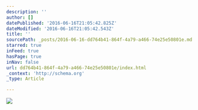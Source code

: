 ```yaml
---
description: ''
author: []
datePublished: '2016-06-16T21:05:42.825Z'
dateModified: '2016-06-16T21:05:42.543Z'
title: ''
sourcePath: _posts/2016-06-16-dd764b41-864f-4a79-a466-74e25e50801e.md
starred: true
inFeed: true
hasPage: true
inNav: false
url: dd764b41-864f-4a79-a466-74e25e50801e/index.html
_context: 'http://schema.org'
_type: Article

---
```

![](https://the-grid-user-content.s3-us-west-2.amazonaws.com/f5335b52-5aa7-4473-a09b-2ee3be2dd9d4.jpg)